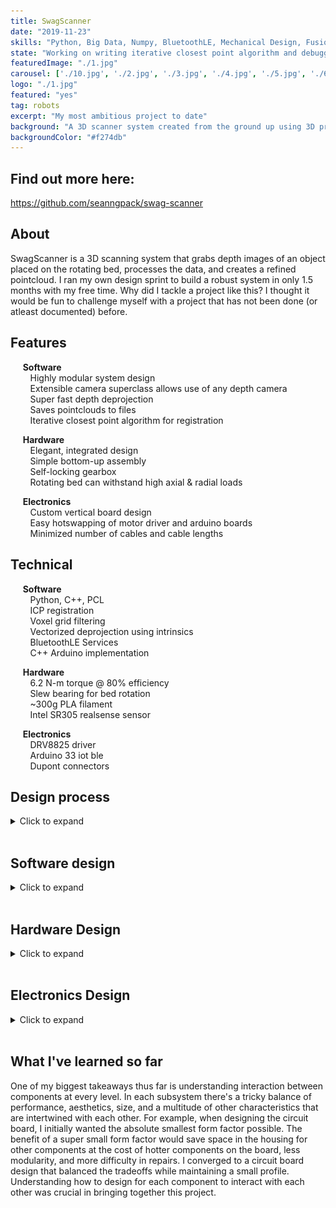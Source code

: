 ```yaml
---
title: SwagScanner
date: "2019-11-23"
skills: "Python, Big Data, Numpy, BluetoothLE, Mechanical Design, Fusion360, electronics, soldering"
state: "Working on writing iterative closest point algorithm and debugging"
featuredImage: "./1.jpg"
carousel: ['./10.jpg', './2.jpg', './3.jpg', './4.jpg', './5.jpg', './6.jpg', './7.jpg', './8.jpg', './9.jpg']
logo: "./1.jpg"
featured: "yes"
tag: robots
excerpt: "My most ambitious project to date"
background: "A 3D scanner system created from the ground up using 3D printing, Python, and C++. Utilizes depth images to create virtual models of scanned objects."
backgroundColor: "#f274db"
---
```


## Find out more here: 
https://github.com/seanngpack/swag-scanner

## About

SwagScanner is a 3D scanning system that grabs depth images of an object placed on the rotating bed, processes the data, and creates a refined pointcloud. I ran my own design sprint to build a robust system in only 1.5 months with my free time. Why did I tackle a project like this? I thought it would be fun to challenge myself with a project that has not been done (or atleast documented) before.

## Features

&nbsp;&nbsp;&nbsp;&nbsp; **Software** \
&nbsp;&nbsp;&nbsp;&nbsp;&nbsp;&nbsp;&nbsp; Highly modular system design \
&nbsp;&nbsp;&nbsp;&nbsp;&nbsp;&nbsp;&nbsp; Extensible camera superclass allows use of any depth camera \
&nbsp;&nbsp;&nbsp;&nbsp;&nbsp;&nbsp;&nbsp; Super fast depth deprojection \
&nbsp;&nbsp;&nbsp;&nbsp;&nbsp;&nbsp;&nbsp; Saves pointclouds to files \
&nbsp;&nbsp;&nbsp;&nbsp;&nbsp;&nbsp;&nbsp; Iterative closest point algorithm for registration 

&nbsp;&nbsp;&nbsp;&nbsp; **Hardware** \
&nbsp;&nbsp;&nbsp;&nbsp;&nbsp;&nbsp;&nbsp; Elegant, integrated design \
&nbsp;&nbsp;&nbsp;&nbsp;&nbsp;&nbsp;&nbsp; Simple bottom-up assembly \
&nbsp;&nbsp;&nbsp;&nbsp;&nbsp;&nbsp;&nbsp; Self-locking gearbox \
&nbsp;&nbsp;&nbsp;&nbsp;&nbsp;&nbsp;&nbsp; Rotating bed can withstand high axial & radial loads 

&nbsp;&nbsp;&nbsp;&nbsp; **Electronics** \
&nbsp;&nbsp;&nbsp;&nbsp;&nbsp;&nbsp;&nbsp; Custom vertical board design \
&nbsp;&nbsp;&nbsp;&nbsp;&nbsp;&nbsp;&nbsp; Easy hotswapping of motor driver and arduino boards \
&nbsp;&nbsp;&nbsp;&nbsp;&nbsp;&nbsp;&nbsp; Minimized number of cables and cable lengths

## Technical

&nbsp;&nbsp;&nbsp;&nbsp; **Software** \
&nbsp;&nbsp;&nbsp;&nbsp;&nbsp;&nbsp;&nbsp; Python, C++, PCL  \
&nbsp;&nbsp;&nbsp;&nbsp;&nbsp;&nbsp;&nbsp; ICP registration \
&nbsp;&nbsp;&nbsp;&nbsp;&nbsp;&nbsp;&nbsp; Voxel grid filtering \
&nbsp;&nbsp;&nbsp;&nbsp;&nbsp;&nbsp;&nbsp; Vectorized deprojection using intrinsics \
&nbsp;&nbsp;&nbsp;&nbsp;&nbsp;&nbsp;&nbsp; BluetoothLE Services \
&nbsp;&nbsp;&nbsp;&nbsp;&nbsp;&nbsp;&nbsp; C++ Arduino implementation 

&nbsp;&nbsp;&nbsp;&nbsp; **Hardware** \
&nbsp;&nbsp;&nbsp;&nbsp;&nbsp;&nbsp;&nbsp; 6.2 N-m torque @ 80% efficiency \
&nbsp;&nbsp;&nbsp;&nbsp;&nbsp;&nbsp;&nbsp; Slew bearing for bed rotation \
&nbsp;&nbsp;&nbsp;&nbsp;&nbsp;&nbsp;&nbsp; ~300g PLA filament \
&nbsp;&nbsp;&nbsp;&nbsp;&nbsp;&nbsp;&nbsp; Intel SR305 realsense sensor

&nbsp;&nbsp;&nbsp;&nbsp; **Electronics** \
&nbsp;&nbsp;&nbsp;&nbsp;&nbsp;&nbsp;&nbsp; DRV8825 driver \
&nbsp;&nbsp;&nbsp;&nbsp;&nbsp;&nbsp;&nbsp; Arduino 33 iot ble \
&nbsp;&nbsp;&nbsp;&nbsp;&nbsp;&nbsp;&nbsp; Dupont connectors

## Design process
<details>
  <summary>Click to expand</summary>
</br> 
Here is a breakdown of the design sprint I ran and some of my design decisions that I made during the process
</br>
</br>

* weeks 1-2 

  I spent the first couple weeks researching what I was getting myself into. I took a deep dive into how 3D imaging systems worked and the different paths I could take. I also looked into different mechanisms I could use to achieve this. There were so many different paths and I had to narrow down my choices based on some criteria: robustness, quality, implementation feasibility, and size.

* weeks 2-3

  I created a stacked board design during this timeframe. I made the design very compact and modular with the ability to hotswap components solder-free. I choice the DRV8825 to drive my stepper, a small 24 oz-in NEMA 17 motor. I also wanted the wiring to be very compact and simple so I wired the stepper and arduino on the same powerline. Normally this would require a voltage step-down component such as a linear regulator or switching regulator to step the voltage down from 12V -> 7V for the arduino but I ordered the Arduino 33 iot ble which had a high quality stepping regulator built-in already. It was like solving a puzzle with every step I took because I designed for hot swapping ability, easy disassembly, and simplified cable design and I ended up with a simple and elegant solution to my criteria.

* weeks 3-5

  I designed the entirety of the system housing during these few weeks. There were an endless list of different hardware designs I had drawn up so I decided to pursue my top 3 in parallel and develop them. I ran a design sprint that I call an Darwinian Design Sprint where I pursued viable ideas, developed them, and as they became more grown I weeded out the weaker ones. This design sprint worked well for me because all my initial designs seemed to accomplish my hardware criteria, but my unknown variable was how well I could implement each design so this sprint allowed me to to solve for that unknown. In parallel with creating the designs on Fusion360, I ordered parts to prototype them as they were being worked out. My timeline was concisely laid out, allocating time for design, prototyping, and assembling. I wasted no time waiting for parts to arrive.

* weeks 4-6

  As I was wrapping up hardware design I started learning pointcloud theory and began working on software design. I drew out an extensible and robust system architecture for my project. In this time I learned BluetoothLE design and created my own services and characteristics for bluetooth functionality. I also learned asynchronous design so my system could create threaded workers to listen for notifications from the Arduino. I also learned about depth imaging, pointclouds, and processing algorithms.

* weeks 6-

   Well, I'm in school now so I don't have much time to work on SwagScanner. I plan on furthering development after I graduate and find a job.


</details> 
</br>


## Software design
<details>
  <summary>Click to expand</summary>

### Entry Point
First, we define the entry point of the application `scan.py` and create a `Scan()` object to handle abstracting each major steps in the scanning pipeline to be run sequentially (note: not all actions are synchronous in SwagScanner!)

### Camera()
The `Camera()` class is a superclass that can be extended to provide ability to use any depth camera. Looking at the `D435` object, we override the `get_intrinsics()` method with RealSense API calls to get the intrinsics of the camera.

### Arduino()
The `Arduino()` class provides methods to initialize the Arduino and send bluetooth commands to it. We subscribe to asynchronous notifications from a custom bluetooth service which provides table state information.

### DepthProcessor()
This class is a class factory builder that takes in a `Camera()` object and a `boolean` flag and returns either a fast or slow depth processing unit. Using the fast unit, we gain the ability to use `deproject_depth_frame()` with vectorized math operations for point to pixel deprojection. The slow unit utilizes a **much (300x)** slower double for loop to perform that task. One drawback with the fast deprojection method is that it does not account for any distortion models in the frame. If you are using Intel depth cameras that is OK because the developers advised against that since distortion is so low. The same may not be true for the Kinect however. Subclass the `DepthProcessor()` object and override the `deproject_depth_frame()` method if you would like to include your own distortion model.

### Filtering()
This provides the tools to perform voxel grid filtering which downsamples our pointcloud by the `leaf_size` parameter and saves it. This step is essential for registration because performing registration on a massive pointcloud would take a very long time to converge. One more thing we have to do in filtering is segment the plane from each pointcloud. We run the RANSAC (random sample concensus) algorithm and fit a plane model (ax + by + cz + d= 0) to our cloud and detect the inliers. Using the inliers and plane model, we can reject those points and obtain a pointcloud without a the scanning bed plane. This is essential to do before registration so that we don't take a subset of the cloud belonging to the plane and encounter a false-positive icp convergence.

### Registration()
The `Registration()` class provides the tools to iteratively register pairs of clouds. Using global iterative registration, we define a `global_transform` variable as the identity matrix of size 4x4. Then we apply the iterative closest point algorithm to a a source, target cloud pair and get the source -> target cloud transformation as a 4x4 transformation matrix. Then we take the inverse of that matrix `transf_inv` to get the transformation from target->source. We multiply the target by the global transform (remember: this is the first iteration, the `global_transform` is still the identity matrix) to get the target cloud in the same reference frame as the source and save the cloud. Then we dot product `global_transform` and `transf_inv` to update the global transformation. Move on to the next pair of clouds and repeat. 

</details>
</br>

## Hardware Design
<details>
  <summary>Click to expand</summary>

Again with the theme of modularity, I designed the hardware to be easy to disassemble, reassemble, and be upgradeable. I went with a worm drive gearbox design for the rotating bed because of its inherit ability to resist backdriving. The driven gear is connected to a stainless steel shaft. The gear and mounting hub are secured to the shaft via set screws. I hate set screws with a passion--they always come undone and end up scoring your shaft. To alleviate the woes of set screws, I reduced the vertical forces acting on them by desgining the hardware stackup along the shaft so that the set screw components rest on axial thrust bearings. That way, atleast the weight of the set screw components won't act on the set screws. 
Because of 3D printing tolerances, there may be shaft misalignment in addition to misalignment between the gears due to the stepper motor mount. I mitigated this issue by designing the floating brace to be slightly compliant.

![compliant](./compliant.jpg)


Designing the turntable assembly to be assembled from the bottom-up in an intuitive way proved to be extremely challenging. I had many factors to considering including 3D printability, wall thicknesses to mask screw heads, structural integrity, and overall component-to-component interaction. I also optimized the design of each component to standardize fastener sizes. 

When I designed the electronics housing, I wanted the make the sides removable for easy access to the electronics for debugging. I designed a self-aligning sliding profile to resist motion in all axii except the Z (up and down).

![profile](./profile.jpg)

The aluminum pipe bridging the electronics housing and turntable is secured through friction on both ends.

![friction](./friction.jpg)

Overall, I think the assembly process is pretty easy--check out some photos of the build process.

![assembling1](./IMG_2133.jpg)
![assembling2](./IMG_2227.jpg)
![assembling3](./IMG_2211.jpg)
![assembling4](./IMG_2147.jpg)
![assembling5](./IMG_2135.jpg)
![assembling6](./IMG_2214.jpg)
![assembling7](./IMG_2134.jpg)



</details> 
</br>

## Electronics Design
<details>
  <summary>Click to expand</summary>

For the electronics, I went with a stacked board design to save horizontal space for additional components I may add in the future. I designed the board to be very easy to hotswap components in the case that anything fails. I am powering the Arduino and stepper driver using a 12V 2a wall adapter. I did not add a voltage regulator such as a LM317 (cheap linear regulator) or a switching regulator to my Arduino because my Arduino iot33 comes with a MPM3610 which its [spec sheets](https://www.monolithicpower.com/en/mpm3610.html) indicate to be a large upgrade compared to the voltage regulator supplied in normal Arduinos. I also opted to use Dupont connectors instead of more secure JST connectors because I like the ease of cable removal with the Dupont connectors whereas I find JST connector to get stuck often.

![open](./circuitry1.jpg)
![Circuitr2](./circuitry2.jpg)
![Circuitry3](./circuitry3.jpg)

In the back you can see my TS80 soldering iron. It is worth the hype!

![Circuitry4](./circuitry4.jpg)

</details> 
</br>

## What I've learned so far
One of my biggest takeaways thus far is understanding interaction between components at every level. In each subsystem there's a tricky balance of performance, aesthetics, size, and a multitude of other characteristics that are intertwined with each other. For example, when designing the circuit board, I initially wanted the absolute smallest form factor possible. The benefit of a super small form factor would save space in the housing for other components at the cost of hotter components on the board, less modularity, and more difficulty in repairs. I converged to a circuit board design that balanced the tradeoffs while maintaining a small profile. Understanding how to design for each component to interact with each other was crucial in bringing together this project.


